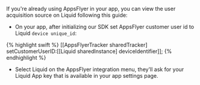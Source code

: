 
If you're already using AppsFlyer in your app, you can view the user acquisition source on Liquid following this guide:

* On your app, after initializing our SDK set AppsFlyer customer user id to Liquid `device unique_id`:

{% highlight swift %}
[[AppsFlyerTracker sharedTracker] setCustomerUserID:[[Liquid sharedInstance] deviceIdentifier]];
{% endhighlight %}

* Select Liquid on the AppsFlyer integration menu, they'll ask for your Liquid App key that is available in your app settings page.

